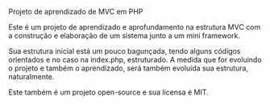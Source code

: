 Projeto de aprendizado de MVC em PHP

Este é um projeto de aprendizado e aprofundamento na estrutura MVC com a construção e elaboração de um sistema junto a um mini framework.

Sua estrutura inicial está um pouco bagunçada, tendo alguns códigos orientados e no caso na index.php, estruturado. A medida que for evoluindo o projeto e também o aprendizado, será também evoluída sua estrutura, naturalmente.

Este também é um projeto open-source e sua licensa é MIT.

